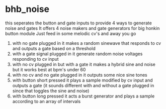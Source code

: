 # bhb_noise
this seperates the button and gate inputs to provide 4 ways to generate noise and gates
It offers 4 noise makers and gate generators for big honkin button module
Just feed in some melodic cv's and away you go
1. with no gate plugged in it makes a random sinewave that responds to cv and outputs a gate based on a threshold
2. with a gate signal plugged in it generate random noise voltages responding to cv input
3. with no cv plugged in but with a gate it makes a hybrid sine and noise but it works best at bpm's under 60
4. with no cv and no gate plugged in it outputs some nice sine tones
5. with button short pressed it plays a sample modified by cv input and outputs a gate (it sounds different with and without a gate plugged in since that toggles the sine and noise)
6. with button long pressed it acts a burst generator and plays a sample according to an array of intervals

